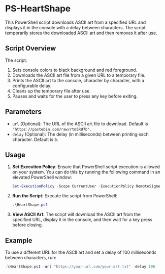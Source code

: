 # PS-HeartShape

This PowerShell script downloads ASCII art from a specified URL and displays it in the console with a delay between characters. The script temporarily stores the downloaded ASCII art and then removes it after use.

## Script Overview

The script:

1. Sets console colors to black background and red foreground.
2. Downloads the ASCII art file from a given URL to a temporary file.
3. Prints the ASCII art to the console, character by character, with a configurable delay.
4. Cleans up the temporary file after use.
5. Pauses and waits for the user to press any key before exiting.

## Parameters

- `url` (Optional): The URL of the ASCII art file to download. Default is `"https://pastebin.com/raw/rtm5RU7b"`.
- `delay` (Optional): The delay (in milliseconds) between printing each character. Default is `0`.

## Usage

1. **Set Execution Policy**: Ensure that PowerShell script execution is allowed on your system. You can do this by running the following command in an elevated PowerShell window:
    ```powershell
    Set-ExecutionPolicy -Scope CurrentUser -ExecutionPolicy RemoteSigned
    ```

2. **Run the Script**: Execute the script from PowerShell:
    ```powershell
    .\HeartShape.ps1
    ```

3. **View ASCII Art**: The script will download the ASCII art from the specified URL, display it in the console, and then wait for a key press before closing.

## Example

To use a different URL for the ASCII art and set a delay of 100 milliseconds between characters, run:
```powershell
.\HeartShape.ps1 -url "https://your-url.com/your-art.txt" -delay 100

